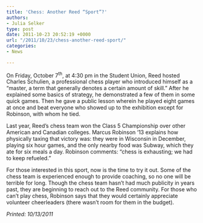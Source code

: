 ```yaml
---
title: 'Chess: Another Reed “Sport”?'
authors:
- Julia Selker
type: post
date: 2011-10-23 20:52:19 +0000
url: "/2011/10/23/chess-another-reed-sport/"
categories:
- News

---
```

On Friday, October 7<sup>th</sup>, at 4:30 pm in the Student Union, Reed hosted Charles Schulien, a professional chess player who introduced himself as a “master, a term that generally denotes a certain amount of skill.” After he explained some basics of strategy, he demonstrated a few of them in some quick games. Then he gave a public lesson wherein he played eight games at once and beat everyone who showed up to the exhibition except for Robinson, with whom he tied.

Last year, Reed’s chess team won the Class 5 Championship over other American and Canadian colleges. Marcus Robinson ‘13 explains how physically taxing that victory was: they were in Wisconsin in December, playing six hour games, and the only nearby food was Subway, which they ate for six meals a day. Robinson comments: “chess is exhausting; we had to keep refueled.”

For those interested in this sport, now is the time to try it out. Some of the chess team is experienced enough to provide coaching, so no one will be terrible for long. Though the chess team hasn’t had much publicity in years past, they are beginning to reach out to the Reed community. For those who can’t play chess, Robinson says that they would certainly appreciate volunteer cheerleaders (there wasn’t room for them in the budget).

_Printed: 10/13/2011_